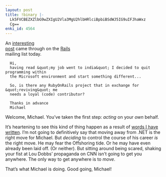 ```yaml
---
layout: post
title: !binary |-
  Lk5FVCBEZXZlbG9wZXIgU2Vla3MgU2hlbHRlciBpbiBSdWJ5IG9uIFJhaWxz
  Cg==
enki_id: 4564
---
```


An <a
href="http://aspn.activestate.com/ASPN/Mail/Message/ruby-rails/2951980">interesting  
post</a> came through on the
<a href="http://www.rubyonrails.com">Rails</a>  
mailing list today.

      Hi,
      having read &quot;my job went to india&quot; I decided to quit programming within
      the Microsoft environment and start something different...

      So, is there any RubyOnRails project that in exchange for &quot;reviving&quot; me
      needs a loyal (code) contributor?

      Thanks in advance
      Michael

<p>
Welcome, Michael. You’ve taken the first step: <em>acting</em> on  
your <em>own</em> behalf.

</p>
<p>
It’s heartening to see this kind of thing happen as a result of <a
href="http://www.pragmaticprogrammer.com/titles/mjwti">words I have  
written</a>. I’m not going to definitively say that moving away from  
.NET is the right move for Michael. But <em>deciding</em> to control
the  
course of his career <em>is</em> the right move. He may fear the
Offshoring  
tide. Or he may have even already been laid off. (Or neither). But
sitting  
around being scared, shaking your fist at Lou Dobbs’ propaganda on  
CNN isn’t going to get you anywhere. The only way to get anywhere is  
to <em>move</em>.

</p>
<p>
That’s what Michael is doing. Good going, Michael!

</p>
